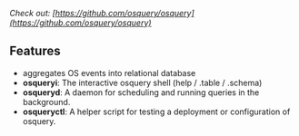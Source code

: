 *Check out: [https://github.com/osquery/osquery](https://github.com/osquery/osquery)*

## Features
- aggregates OS events into relational database
- **osqueryi**: The interactive osquery shell (help / .table / .schema)
- **osqueryd**: A daemon for scheduling and running queries in the background.
- **osqueryctl**: A helper script for testing a deployment or configuration of osquery.
